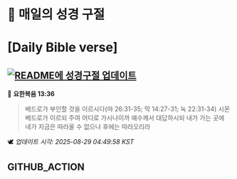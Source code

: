# 🙏 매일의 성경 구절
# [Daily Bible verse]
## [![README에 성경구절 업데이트](https://github.com/DONGSUKA/first_test/actions/workflows/update-readme-bible.yml/badge.svg)](https://github.com/DONGSUKA/first_test/actions/workflows/update-readme-bible.yml)
<!-- START_BIBLE_VERSE -->
📖 **요한복음 13:36**
> 베드로가 부인할 것을 이르시다(마 26:31-35; 막 14:27-31; 눅 22:31-34) 시몬 베드로가 이르되 주여 어디로 가시나이까 예수께서 대답하시되 내가 가는 곳에 네가 지금은 따라올 수 없으나 후에는 따라오리라

🕊️ _업데이트 시각: 2025-08-29 04:49:58 KST_
  <!-- END_BIBLE_VERSE -->
## GITHUB_ACTION
